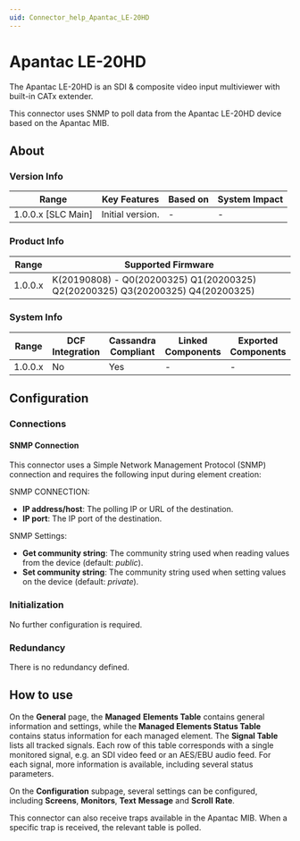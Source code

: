 ```yaml
---
uid: Connector_help_Apantac_LE-20HD
---
```


# Apantac LE-20HD

The Apantac LE-20HD is an SDI & composite video input multiviewer with built-in CATx extender.

This connector uses SNMP to poll data from the Apantac LE-20HD device based on the Apantac MIB.

## About

### Version Info

| **Range**            | **Key Features** | **Based on** | **System Impact** |
|----------------------|------------------|--------------|-------------------|
| 1.0.0.x \[SLC Main\] | Initial version. | \-           | \-                |

### Product Info

| **Range** | **Supported Firmware**                                                         |
|-----------|--------------------------------------------------------------------------------|
| 1.0.0.x   | K(20190808) - Q0(20200325) Q1(20200325) Q2(20200325) Q3(20200325) Q4(20200325) |

### System Info

| **Range** | **DCF Integration** | **Cassandra Compliant** | **Linked Components** | **Exported Components** |
|-----------|---------------------|-------------------------|-----------------------|-------------------------|
| 1.0.0.x   | No                  | Yes                     | \-                    | \-                      |

## Configuration

### Connections

#### SNMP Connection

This connector uses a Simple Network Management Protocol (SNMP) connection and requires the following input during element creation:

SNMP CONNECTION:

- **IP address/host**: The polling IP or URL of the destination.
- **IP port**: The IP port of the destination.

SNMP Settings:

- **Get community string**: The community string used when reading values from the device (default: *public*).
- **Set community string**: The community string used when setting values on the device (default: *private*).

### Initialization

No further configuration is required.

### Redundancy

There is no redundancy defined.

## How to use

On the **General** page, the **Managed** **Elements Table** contains general information and settings, while the **Managed Elements Status Table** contains status information for each managed element. The **Signal Table** lists all tracked signals. Each row of this table corresponds with a single monitored signal, e.g. an SDI video feed or an AES/EBU audio feed. For each signal, more information is available, including several status parameters.

On the **Configuration** subpage, several settings can be configured, including **Screens**, **Monitors**, **Text** **Message** and **Scroll** **Rate**.

This connector can also receive traps available in the Apantac MIB. When a specific trap is received, the relevant table is polled.
